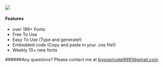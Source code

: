 ![](https://zaid015.github.io/fontgen/img/logo.png)


#### Features
- over 199+ Fonts
- Free To Use
- Easy To Use (Type and generate!)
- Embedded code (Copy and paste in your .css file!)
- Weekly 10+ new fonts


######Any questions? Please contact me at kiyooprivate9991@gmail.com 
